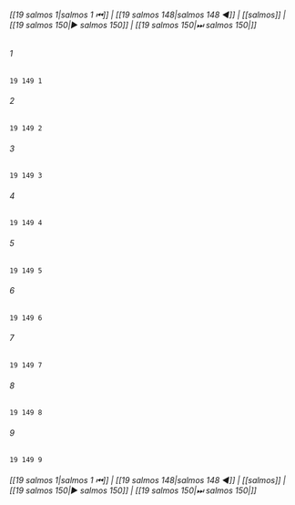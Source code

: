 
###### [[19 salmos 1|salmos 1 ⏮]] | [[19 salmos 148|salmos 148 ◀]] | [[salmos]] | [[19 salmos 150|▶ salmos 150]] | [[19 salmos 150|⏭ salmos 150|]]

###### 1
``` verse
19 149 1 
```
###### 2
``` verse
19 149 2 
```
###### 3
``` verse
19 149 3 
```
###### 4
``` verse
19 149 4 
```
###### 5
``` verse
19 149 5 
```
###### 6
``` verse
19 149 6 
```
###### 7
``` verse
19 149 7 
```
###### 8
``` verse
19 149 8 
```
###### 9
``` verse
19 149 9 
```

###### [[19 salmos 1|salmos 1 ⏮]] | [[19 salmos 148|salmos 148 ◀]] | [[salmos]] | [[19 salmos 150|▶ salmos 150]] | [[19 salmos 150|⏭ salmos 150|]]

